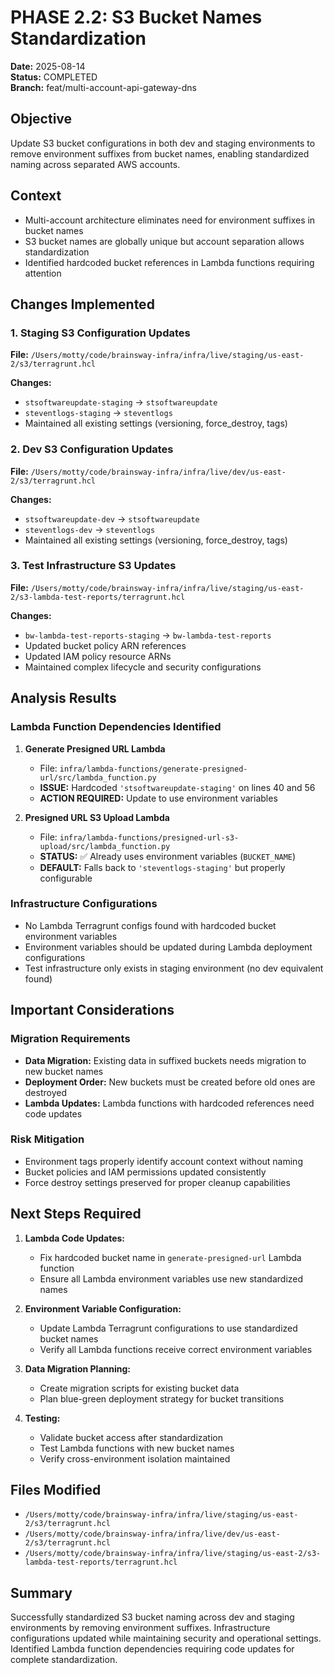 # PHASE 2.2: S3 Bucket Names Standardization

**Date:** 2025-08-14  
**Status:** COMPLETED  
**Branch:** feat/multi-account-api-gateway-dns

## Objective
Update S3 bucket configurations in both dev and staging environments to remove environment suffixes from bucket names, enabling standardized naming across separated AWS accounts.

## Context
- Multi-account architecture eliminates need for environment suffixes in bucket names
- S3 bucket names are globally unique but account separation allows standardization
- Identified hardcoded bucket references in Lambda functions requiring attention

## Changes Implemented

### 1. Staging S3 Configuration Updates
**File:** `/Users/motty/code/brainsway-infra/infra/live/staging/us-east-2/s3/terragrunt.hcl`

**Changes:**
- `stsoftwareupdate-staging` → `stsoftwareupdate`
- `steventlogs-staging` → `steventlogs`
- Maintained all existing settings (versioning, force_destroy, tags)

### 2. Dev S3 Configuration Updates  
**File:** `/Users/motty/code/brainsway-infra/infra/live/dev/us-east-2/s3/terragrunt.hcl`

**Changes:**
- `stsoftwareupdate-dev` → `stsoftwareupdate`
- `steventlogs-dev` → `steventlogs`
- Maintained all existing settings (versioning, force_destroy, tags)

### 3. Test Infrastructure S3 Updates
**File:** `/Users/motty/code/brainsway-infra/infra/live/staging/us-east-2/s3-lambda-test-reports/terragrunt.hcl`

**Changes:**
- `bw-lambda-test-reports-staging` → `bw-lambda-test-reports`
- Updated bucket policy ARN references
- Updated IAM policy resource ARNs
- Maintained complex lifecycle and security configurations

## Analysis Results

### Lambda Function Dependencies Identified

1. **Generate Presigned URL Lambda**
   - File: `infra/lambda-functions/generate-presigned-url/src/lambda_function.py`
   - **ISSUE:** Hardcoded `'stsoftwareupdate-staging'` on lines 40 and 56
   - **ACTION REQUIRED:** Update to use environment variables

2. **Presigned URL S3 Upload Lambda**
   - File: `infra/lambda-functions/presigned-url-s3-upload/src/lambda_function.py`
   - **STATUS:** ✅ Already uses environment variables (`BUCKET_NAME`)
   - **DEFAULT:** Falls back to `'steventlogs-staging'` but properly configurable

### Infrastructure Configurations
- No Lambda Terragrunt configs found with hardcoded bucket environment variables
- Environment variables should be updated during Lambda deployment configurations
- Test infrastructure only exists in staging environment (no dev equivalent found)

## Important Considerations

### Migration Requirements
- **Data Migration:** Existing data in suffixed buckets needs migration to new bucket names
- **Deployment Order:** New buckets must be created before old ones are destroyed
- **Lambda Updates:** Lambda functions with hardcoded references need code updates

### Risk Mitigation
- Environment tags properly identify account context without naming
- Bucket policies and IAM permissions updated consistently
- Force destroy settings preserved for proper cleanup capabilities

## Next Steps Required

1. **Lambda Code Updates:**
   - Fix hardcoded bucket name in `generate-presigned-url` Lambda function
   - Ensure all Lambda environment variables use new standardized names

2. **Environment Variable Configuration:**
   - Update Lambda Terragrunt configurations to use standardized bucket names
   - Verify all Lambda functions receive correct environment variables

3. **Data Migration Planning:**
   - Create migration scripts for existing bucket data
   - Plan blue-green deployment strategy for bucket transitions

4. **Testing:**
   - Validate bucket access after standardization
   - Test Lambda functions with new bucket names
   - Verify cross-environment isolation maintained

## Files Modified
- `/Users/motty/code/brainsway-infra/infra/live/staging/us-east-2/s3/terragrunt.hcl`
- `/Users/motty/code/brainsway-infra/infra/live/dev/us-east-2/s3/terragrunt.hcl`
- `/Users/motty/code/brainsway-infra/infra/live/staging/us-east-2/s3-lambda-test-reports/terragrunt.hcl`

## Summary
Successfully standardized S3 bucket naming across dev and staging environments by removing environment suffixes. Infrastructure configurations updated while maintaining security and operational settings. Identified Lambda function dependencies requiring code updates for complete standardization.